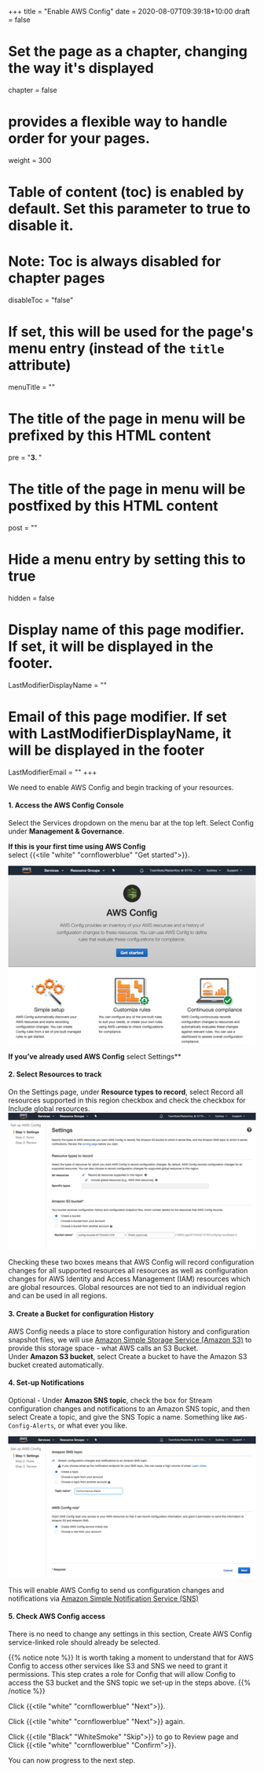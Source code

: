 +++
title = "Enable AWS Config"
date = 2020-08-07T09:39:18+10:00
draft = false

# Set the page as a chapter, changing the way it's displayed
chapter = false

# provides a flexible way to handle order for your pages.
weight = 300
# Table of content (toc) is enabled by default. Set this parameter to true to disable it.
# Note: Toc is always disabled for chapter pages
disableToc = "false"
# If set, this will be used for the page's menu entry (instead of the `title` attribute)
menuTitle = ""
# The title of the page in menu will be prefixed by this HTML content
pre = "<b>3. </b>"
# The title of the page in menu will be postfixed by this HTML content
post = ""
# Hide a menu entry by setting this to true
hidden = false
# Display name of this page modifier. If set, it will be displayed in the footer.
LastModifierDisplayName = ""
# Email of this page modifier. If set with LastModifierDisplayName, it will be displayed in the footer
LastModifierEmail = ""
+++

We need to enable AWS Config and begin tracking of your resources.

#### 1. Access the AWS Config Console ####
Select the Services dropdown on the menu bar at the top left. Select Config under **Management & Governance**.  

**If this is your first time using AWS Config**  
select {{<tile "white" "cornflowerblue" "Get started">}}. 

![AWS Config Wizard](config-wizard.png)

**If you’ve already used AWS Config**
select Settings**


#### 2. Select Resources to track ####  
On the Settings page, under **Resource types to record**, select Record all resources supported in this region checkbox and check the checkbox for Include global resources.
![AWS Config Settings](config-settings.png)

Checking these two boxes means that AWS Config will record configuration changes for all supported resources all resources as well as configuration changes for AWS Identity and Access Management (IAM) resources which are global resources. Global resources are not tied to an individual region and can be used in all regions. 

#### 3. Create a Bucket for configuration History ####
AWS Config needs a place to store configuration history and configuration snapshot files, we will use [Amazon Simple Storage Service (Amazon S3)](https://aws.amazon.com/s3/) to provide this storage space - what AWS calls an S3 Bucket.   
Under **Amazon S3 bucket**, select Create a bucket to have the Amazon S3 bucket created automatically.  

#### 4. Set-up Notifications ####
Optional - Under **Amazon SNS topic**, check the box for Stream configuration changes and notifications to an Amazon SNS topic, and then select Create a topic, and give the SNS Topic a name. Something like ```AWS-Config-Alerts```, or what ever you like.  

![AWS Config SNS](config-SNS.png)

This will enable AWS Config to send us configuration changes and notifications via [Amazon Simple Notification Service (SNS)](https://aws.amazon.com/sns/)

#### 5. Check AWS Config access ####
There is no need to change any settings in this section, Create AWS Config service-linked role should already be selected.

{{% notice note %}}
It is worth taking a moment to understand that for AWS Config to access other services like S3 and SNS we need to grant it permissions. This step crates a role for Config that will allow Config to access the S3 bucket and the SNS topic we set-up in the steps above.
{{% /notice %}}

Click {{<tile "white" "cornflowerblue" "Next">}}.  

Click {{<tile "white" "cornflowerblue" "Next">}} again.

Click {{<tile "Black" "WhiteSmoke" "Skip">}} to go to Review page and Click {{<tile "white" "cornflowerblue" "Confirm">}}.  

You can now progress to the next step.
